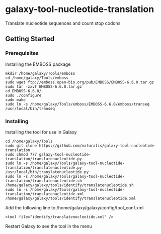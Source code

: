 # galaxy-tool-nucleotide-translation
Translate nucleotide sequences and count stop codons
## Getting Started
### Prerequisites
Installing the EMBOSS package
```
mkdir /home/galaxy/Tools/emboss
cd /home/galaxy/Tools/emboss
sudo wget ftp://emboss.open-bio.org/pub/EMBOSS/EMBOSS-6.6.0.tar.gz
sudo tar -zxvf EMBOSS-6.6.0.tar.gz
cd EMBOSS-6.6.0/
sudo ./configure
sudo make
sudo ln -s /home/galaxy/Tools/emboss/EMBOSS-6.6.0/emboss/transeq /usr/local/bin/transeq
```
### Installing
Installing the tool for use in Galaxy
```
cd /home/galaxy/Tools
sudo git clone https://github.com/naturalis/galaxy-tool-nucleotide-translation
sudo chmod 777 galaxy-tool-nucleotide-translation/translatenucleotide.py
sudo ln -s /home/galaxy/Tools/galaxy-tool-nucleotide-translation/translatenucleotide.py /usr/local/bin/translatenucleotide.py
sudo ln -s /home/galaxy/Tools/galaxy-tool-nucleotide-translation/translatenucleotide.sh /home/galaxy/galaxy/tools/identify/translatenucleotide.sh
sudo ln -s /home/galaxy/Tools/galaxy-tool-nucleotide-translation/translatenucleotide.xml /home/galaxy/galaxy/tools/identify/translatenucleotide.xml
```
Add the following line to /home/galaxy/galaxy/config/tool_conf.xml
```
<tool file="identify/translatenucleotide.xml" />
```
Restart Galaxy to see the tool in the menu
